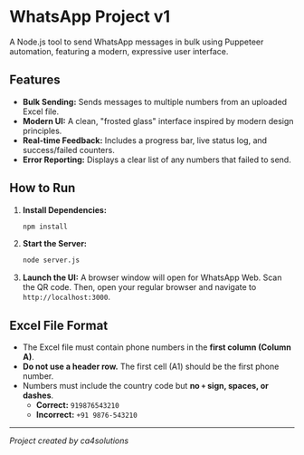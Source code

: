 # WhatsApp Project v1

A Node.js tool to send WhatsApp messages in bulk using Puppeteer automation, featuring a modern, expressive user interface.

## Features

- **Bulk Sending:** Sends messages to multiple numbers from an uploaded Excel file.
- **Modern UI:** A clean, "frosted glass" interface inspired by modern design principles.
- **Real-time Feedback:** Includes a progress bar, live status log, and success/failed counters.
- **Error Reporting:** Displays a clear list of any numbers that failed to send.

## How to Run

1.  **Install Dependencies:**
    ```bash
    npm install
    ```
2.  **Start the Server:**
    ```bash
    node server.js
    ```
3.  **Launch the UI:** A browser window will open for WhatsApp Web. Scan the QR code. Then, open your regular browser and navigate to `http://localhost:3000`.

## Excel File Format

- The Excel file must contain phone numbers in the **first column (Column A)**.
- **Do not use a header row.** The first cell (A1) should be the first phone number.
- Numbers must include the country code but **no `+` sign, spaces, or dashes**.
  - **Correct:** `919876543210`
  - **Incorrect:** `+91 9876-543210`

---
*Project created by ca4solutions*